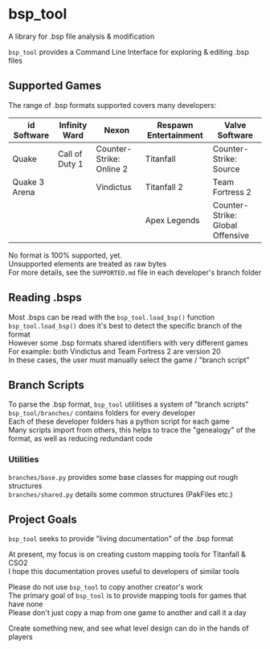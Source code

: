 # bsp_tool
 A library for .bsp file analysis & modification

`bsp_tool` provides a Command Line Interface for exploring & editing .bsp files  

## Supported Games
The range of .bsp formats supported covers many developers:  

| id Software | Infinity Ward | Nexon | Respawn Entertainment | Valve Software |
| ----------- | ------------- | ----- | --------------------- | -------------- |
| Quake | Call of Duty 1 | Counter-Strike: Online 2 | Titanfall | Counter-Strike: Source |
| Quake 3 Arena | | Vindictus | Titanfall 2 | Team Fortress 2 |
| | | | Apex Legends | Counter-Strike: Global Offensive |

No format is 100% supported, yet.  
Unsupported elements are treated as raw bytes  
For more details, see the `SUPPORTED.md` file in each developer's branch folder  


## Reading .bsps
Most .bsps can be read with the `bsp_tool.load_bsp()` function  
`bsp_tool.load_bsp()` does it's best to detect the specific branch of the format  
However some .bsp formats shared identifiers with very different games  
For example: both Vindictus and Team Fortress 2 are version 20  
In these cases, the user must manually select the game / "branch script"  

## Branch Scripts
To parse the .bsp format, `bsp_tool` utilitises a system of "branch scripts"  
`bsp_tool/branches/` contains folders for every developer  
Each of these developer folders has a python script for each game  
Many scripts import from others, this helps to trace the "genealogy" of the format, as well as reducing redundant code  

### Utilities
`branches/base.py` provides some base classes for mapping out rough structures  
`branches/shared.py` details some common structures (PakFiles etc.)  

## Project Goals
`bsp_tool` seeks to provide "living documentation" of the .bsp format  

At present, my focus is on creating custom mapping tools for Titanfall & CSO2  
I hope this documentation proves useful to developers of similar tools  

Please do not use `bsp_tool` to copy another creator's work  
The primary goal of `bsp_tool` is to provide mapping tools for games that have none  
Please don't just copy a map from one game to another and call it a day  

Create something new, and see what level design can do in the hands of players  
